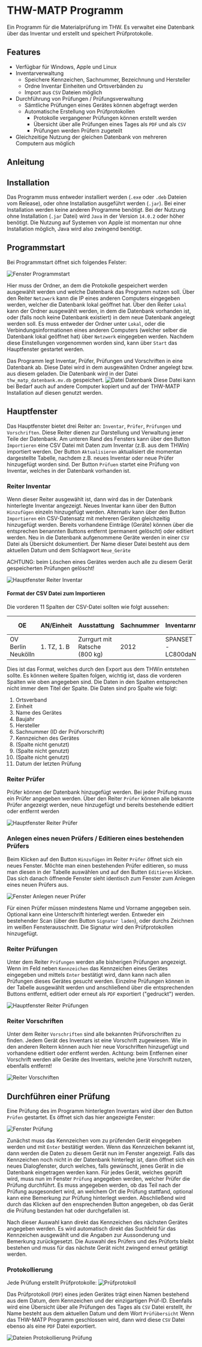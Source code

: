 # THW-MATP Programm
Ein Programm für die Materialprüfung im THW.
Es verwaltet eine Datenbank über das Inventar und erstellt und speichert Prüfprotokolle.

## Features

- Verfügbar für Windows, Apple und Linux
- Inventarverwaltung
    - Speichere Kennzeichen, Sachnummer, Bezeichnung und Hersteller
    - Ordne Inventar Einheiten und Ortsverbänden zu
    - Import aus `CSV` Dateien möglich
- Durchführung von Prüfungen / Prüfungsverwaltung
    - Sämtliche Prüfungen eines Gerätes können abgefragt werden
    - Automatische Erstellung von Prüfprotokollen
        - Protokolle vergangener Prüfungen können erstellt werden
        - Übersicht über alle Prüfungen eines Tages als `PDF` und als `CSV`
        - Prüfungen werden Prüfern zugeteilt
- Gleichzeitige Nutzung der gleichen Datenbank von mehreren Computern aus möglich 

## Anleitung

## Installation

Das Programm muss entweder installiert werden (`.exe` oder `.deb` Dateien vom Release), oder ohne Installation ausgeführt werden (`.jar`).
Bei einer Installation werden keine anderen Programme benötigt.
Bei der Nutzung ohne Installation (`.jar` Datei) wird `Java` in der Version `14.0.2` oder höher benötigt.
Die Nutzung auf Systemen von Apple ist momentan nur ohne Installation möglich, Java wird also zwingend benötigt.

## Programmstart

Bei Programmstart öffnet sich folgendes Felster:

![Fenster Programmstart](doc/screen_startup.png)

Hier muss der Ordner, an dem die Protokolle gespeichert werden ausgewählt werden und welche Datenbank das Programm nutzen soll.
Über den Reiter `Netzwerk` kann die IP eines anderen Computers eingegeben werden, welcher die Datenbank lokal geöffnet hat.
Über den Reiter `Lokal` kann der Ordner ausgewählt werden, in dem die Datenbank vorhanden ist, oder (falls noch keine Datenbank existiert) in dem neue Datenbank angelegt werden soll.
Es muss entweder der Ordner unter `Lokal`, oder die Verbindungsinformationen eines anderen Computers (welcher selber die Datenbank lokal geöffnet hat) über `Netzwerk` eingegeben werden. 
Nachdem diese Einstellungen vorgenommen worden sind, kann über `Start` das Hauptfenster gestartet werden. 

Das Programm legt Inventar, Prüfer, Prüfungen und Vorschriften in eine Datenbank ab.
Diese Datei wird in dem ausgewählten Ordner angelegt bzw. aus diesem geladen.
Die Datenbank wird in der Datei `thw_matp_datenbank.mv.db` gespeichert.
![Datei Datenbank](doc/file_database.png)
Diese Datei kann bei Bedarf auch auf andere Computer kopiert und auf der THW-MATP Installation auf diesen genutzt werden.

## Hauptfenster

Das Hauptfenster bietet drei Reiter an: `Inventar`, `Prüfer`, `Prüfungen` und `Vorschriften`.
Diese Reiter dienen zur Darstellung und Verwaltung jener Teile der Datenbank.
Am unteren Rand des Fensters kann über den Button `Importieren` eine CSV Datei mit Daten zum Inventar (z.B. aus dem THWin) importiert werden.
Der Button `Aktualisieren` aktualisiert die momentan dargestellte Tabelle, nachdem z.B. neues Inventar oder neue Prüfer hinzugefügt worden sind.
Der Button `Prüfuen` startet eine Prüfung von Inventar, welches in der Datenbank vorhanden ist. 

### Reiter Inventar

Wenn dieser Reiter ausgewählt ist, dann wird das in der Datenbank hinterlegte Inventar angezeigt.
Neues Inventar kann über den Button `Hinzufügen` einzeln hinzugefügt werden.
Alternativ kann über den Button `Importieren` ein CSV-Datensatz mit mehreren Geräten gleichzeitig hinzugefügt werden. 
Bereits vorhandene Einträge (Geräte) können über die entsprechen benannten Buttons entfernt (permanent gelöscht) oder editiert werden.
Neu in die Datenbank aufgenommene Geräte werden in einer `CSV` Datei als Übersicht dokumentiert.
Der Name dieser Datei besteht aus dem aktuellen Datum und dem Schlagwort `Neue_Geräte`

ACHTUNG: beim Löschen eines Gerätes werden auch alle zu diesem Gerät gespeicherten Prüfungen gelöscht! 

![Hauptfenster Reiter Inventar](doc/screen_inventory.png)

#### Format der CSV Datei zum Importieren

Die vorderen 11 Spalten der CSV-Datei sollten wie folgt aussehen:

| OE                 | AN/Einheit  | Ausstattung                   | Sachnummer | Inventarnr.        | Gerätenr.  | Kennzeichen | Prüfung | Letzte | letztes Ergebnis | letzte Nr  |
| ------------------ | ----------- | ----------------------------- | ---------- | ------------------ | ---------- | ----------- | ------- | ------ | ---------------- | ---------- |
| OV Berlin Neukölln | 1. TZ, 1. B | Zurrgurt mit Ratsche (800 kg) | 2012       | SPANSET - LC800daN | 3940T00037 | 0058-003997 |         |        | BL-Zurrgurt      | 19.10.2019 |
 
 Dies ist das Format, welches durch den Export aus dem THWin entstehen sollte.
 Es können weitere Spalten folgen, wichtig ist, dass die vorderen Spalten wie oben angegeben sind.
 Die Daten in den Spalten entsprechen nicht immer dem Titel der Spalte.
 Die Daten sind pro Spalte wie folgt:
 
 1.  Ortsverband
 2.  Einheit
 3.  Name des Gerätes
 4.  Baujahr
 5.  Hersteller
 6.  Sachnummer (ID der Prüfvorschrift)
 7.  Kennzeichen des Gerätes
 8.  (Spalte nicht genutzt)
 9.  (Spalte nicht genutzt)
 10. (Spalte nicht genutzt)
 11. Datum der letzten Prüfung

### Reiter Prüfer

Prüfer können der Datenbank hinzugefügt werden.
Bei jeder Prüfung muss ein Prüfer angegeben werden.
Über den Reiter `Prüfer` können alle bekannte Prüfer angezeigt werden, neue hinzugefügt und bereits bestehende editiert oder entfernt werden

![Hauptfenster Reiter Prüfer](doc/screen_inspectors.png)

### Anlegen eines neuen Prüfers / Editieren eines bestehenden Prüfers

Beim Klicken auf den Button `Hinzufügen` im Reiter `Prüfer`  öffnet sich ein neues Fenster.
Möchte man einen bestehenden Prüfer editieren, so muss man diesen in der Tabelle auswählen und auf den Butten `Editieren` klicken.
Das sich danach öffnende Fenster sieht identisch zum Fenster zum Anlegen eines neuen Prüfers aus.

![Fenster Anlegen neuer Prüfer](doc/screen_new_inspector.png)

Für einen Prüfer müssen mindestens Name und Vorname angegeben sein.
Optional kann eine Unterschrift hinterlegt werden.
Entweder ein bestehender Scan (über den Button `Signatur laden`), oder durchs Zeichnen im weißen Fensterausschnitt.
Die Signatur wird den Prüfprotokollen hinzugefügt.

### Reiter Prüfungen

Unter dem Reiter `Prüfungen` werden alle bisherigen Prüfungen angezeigt.
Wenn im Feld neben `Kennzeichen` das Kennzeichen eines Gerätes eingegeben und mittels `Enter` bestätigt wird, dann kann nach allen Prüfungen dieses Gerätes gesucht werden.
Einzelne Prüfungen können in der Tabelle ausgewählt werden und anschließend über die entsprechenden Buttons entfernt, editiert oder erneut als `PDF` exportiert ("gedruckt") werden. 

![Hauptfenster Reiter Prüfungen](doc/screen_inspections.png)

### Reiter Vorschriften

Unter dem Reiter `Vorschriften` sind alle bekannten Prüfvorschriften zu finden.
Jedem Gerät des Inventars ist eine Vorschrift zugewiesen.
Wie in den anderen Reitern können auch hier neue Vorschriften hinzugefügt und vorhandene editiert oder entfernt werden.
Achtung: beim Entfernen einer Vorschrift werden alle Geräte des Inventars, welche jene Vorschrift nutzen, ebenfalls entfernt!

![Reiter Vorschriften](doc/screen_specifications.png)

## Durchführen einer Prüfung

Eine Prüfung des im Programm hinterlegten Inventars wird über den Button `Prüfen` gestartet.
Es öffnet sich das hier angezeigte Fenster:

![Fenster Prüfung](doc/screen_inspection.png)

Zunächst muss das Kennzeichen vom zu prüfenden Gerät eingegeben werden und mit `Enter` bestätigt werden.
Wenn das Kennzeichen bekannt ist, dann werden die Daten zu diesem Gerät nun im Fenster angezeigt.
Falls das Kennzeichen noch nicht in der Datenbank hinterlegt ist, dann öffnet sich ein neues Dialogfenster, durch welches, falls gewünscht, jenes Gerät in die Datenbank eingetragen werden kann.
Für jedes Gerät, welches geprüft wird, muss nun im Fenster `Prüfung` angegeben werden, welcher Prüfer die Prüfung durchführt.
Es muss angegeben werden, ob das Teil nach der Prüfung ausgesondert wird, an welchem Ort die Prüfung stattfand, optional kann eine Bemerkung zur Prüfung hinterlegt werden.
Abschließend wird durch das Klicken auf den ensprechenden Button angegeben, ob das Gerät die Prüfung bestanden hat oder durchgefallen ist.

Nach dieser Auswahl kann direkt das Kennzeichen des nächsten Gerätes angegeben werden.
Es wird automatisch direkt das Suchfeld für das Kennzeichen ausgewählt und die Angaben zur Aussonderung und Bemerkung zurückgesetzt.
Die Auswahl des Prüfers und des Prüforts bleibt bestehen und muss für das nächste Gerät nicht zwingend erneut getätigt werden.

### Protokollierung

Jede Prüfung erstellt Prüfprotokolle:
![Prüfprotokoll](doc/protocol.png)

Das Prüfprotokoll (`PDF`) eines jeden Gerätes trägt einen Namen bestehend aus dem Datum, dem Kennzeichen und der einzigartigen Prüf-ID.
Ebenfalls wird eine Übersicht über alle Prüfungen des Tages als `CSV` Datei erstellt, ihr Name besteht aus dem aktuellen Datum und dem Wort `Prüfübersicht`
Wenn das THW-MATP Programm geschlossen wird, dann wird diese `CSV` Datei ebenso als eine `PDF` Datei exportiert.

![Dateien Protokollierung Prüfung](doc/files_inspection.png)

